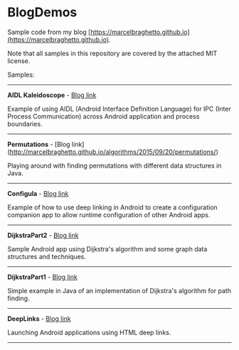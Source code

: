 # BlogDemos

Sample code from my blog [https://marcelbraghetto.github.io](https://marcelbraghetto.github.io).

Note that all samples in this repository are covered by the attached MIT license.

Samples:

---

**AIDL Kaleidoscope** - [Blog link](https://marcelbraghetto.github.io/android/2015/11/01/kaleidoscope/)

Example of using AIDL (Android Interface Definition Language) for IPC (Inter Process Communication) across Android application and process boundaries.

---

**Permutations** - [Blog link]
(http://marcelbraghetto.github.io/algorithms/2015/09/20/permutations/)


Playing around with finding permutations with different data structures in Java.

---

**Configula** - [Blog link](http://marcelbraghetto.github.io/android/2015/09/13/configula/)

Example of how to use deep linking in Android to create a configuration companion app to allow runtime configuration of other Android apps.

---

**DijkstraPart2** - [Blog link](http://marcelbraghetto.github.io/algorithms/2015/09/12/dijkstra-part2/)

Sample Android app using Dijkstra's algorithm and some graph data structures and techniques.

---

**DijkstraPart1** - [Blog link](http://marcelbraghetto.github.io/algorithms/2015/09/05/dijkstra-part1/)

Simple example in Java of an implementation of Dijkstra's algorithm for path finding.

---

**DeepLinks** - [Blog link](http://marcelbraghetto.github.io/android/2015/09/04/intent-links/)

Launching Android applications using HTML deep links.

---